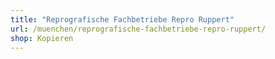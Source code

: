 ```yaml
---
title: "Reprografische Fachbetriebe Repro Ruppert"
url: /muenchen/reprografische-fachbetriebe-repro-ruppert/
shop: Kopieren
---
```

